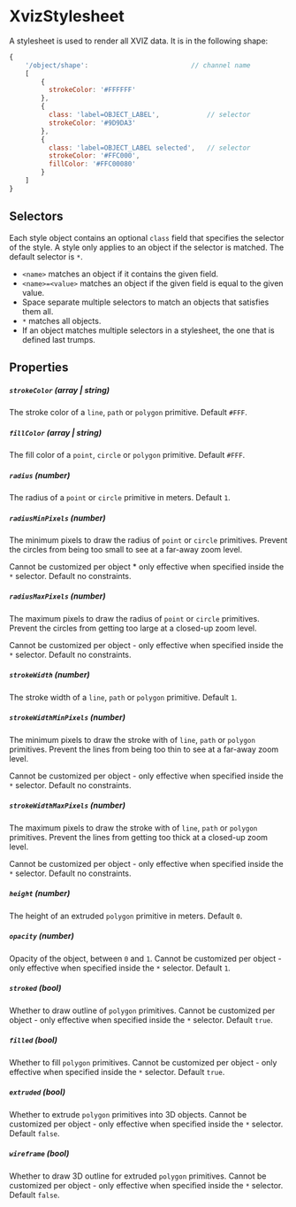 # XvizStylesheet

A stylesheet is used to render all XVIZ data. It is in the following shape:
```js
{
    '/object/shape':                          // channel name
    [
        {
          strokeColor: '#FFFFFF'
        },
        {
          class: 'label=OBJECT_LABEL',            // selector
          strokeColor: '#9D9DA3'
        },
        {
          class: 'label=OBJECT_LABEL selected',   // selector
          strokeColor: '#FFC000',
          fillColor: '#FFC00080'
        }
    ]
}
```

## Selectors

Each style object contains an optional `class` field that specifies the selector of the style. A style only applies to an object if the selector is matched. The default selector is `*`.

* `<name>` matches an object if it contains the given field.
* `<name>=<value>` matches an object if the given field is equal to the given value.
* Space separate multiple selectors to match an objects that satisfies them all.
* `*` matches all objects.
* If an object matches multiple selectors in a stylesheet, the one that is defined last trumps.


## Properties

##### `strokeColor` (array | string)

The stroke color of a `line`, `path` or `polygon` primitive. Default `#FFF`.

##### `fillColor` (array | string)

The fill color of a `point`, `circle` or `polygon` primitive. Default `#FFF`.

##### `radius` (number)

The radius of a `point` or `circle` primitive in meters. Default `1`.

##### `radiusMinPixels` (number)

The minimum pixels to draw the radius of `point` or `circle` primitives. Prevent the circles from being too small to see at a far-away zoom level.

Cannot be customized per object * only effective when specified inside the `*` selector. Default no constraints.

##### `radiusMaxPixels` (number)

The maximum pixels to draw the radius of `point` or `circle` primitives. Prevent the circles from getting too large at a closed-up zoom level.

Cannot be customized per object - only effective when specified inside the `*` selector. Default no constraints.

##### `strokeWidth` (number)

The stroke width of a `line`, `path` or `polygon` primitive. Default `1`.

##### `strokeWidthMinPixels` (number)

The minimum pixels to draw the stroke with of `line`, `path` or `polygon` primitives. Prevent the lines from being too thin to see at a far-away zoom level.

Cannot be customized per object - only effective when specified inside the `*` selector. Default no constraints.

##### `strokeWidthMaxPixels` (number)

The maximum pixels to draw the stroke with of `line`, `path` or `polygon` primitives. Prevent the lines from getting too thick at a closed-up zoom level.

Cannot be customized per object - only effective when specified inside the `*` selector. Default no constraints.

##### `height` (number)

The height of an extruded `polygon` primitive in meters. Default `0`.

##### `opacity` (number)

Opacity of the object, between `0` and `1`. Cannot be customized per object - only effective when specified inside the `*` selector. Default `1`.

##### `stroked` (bool)

Whether to draw outline of `polygon` primitives. Cannot be customized per object - only effective when specified inside the `*` selector. Default `true`.

##### `filled` (bool)

Whether to fill `polygon` primitives. Cannot be customized per object - only effective when specified inside the `*` selector. Default `true`.

##### `extruded` (bool)

Whether to extrude `polygon` primitives into 3D objects. Cannot be customized per object - only effective when specified inside the `*` selector. Default `false`.

##### `wireframe` (bool)

Whether to draw 3D outline for extruded `polygon` primitives. Cannot be customized per object - only effective when specified inside the `*` selector. Default `false`.
